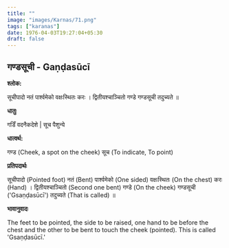 ```yaml
---
title: ""
image: "images/Karnas/71.png"
tags: ["karanas"]
date: 1976-04-03T19:27:04+05:30
draft: false
---
```


## गण्डसूची - Gaṇḍasūcī

**श्लोक:**

सूचीपादो नतं पार्श्वमेको वक्षःस्थितः करः । द्वितीयश्चाञ्चितो गण्डे गण्डसूची तदुच्यते ॥

**धातुः**

गडिँ वदनैकदेशे |
सूच पैशुन्ये

**धात्वर्थ:**

गण्ड (Cheek, a spot on the cheek)
सूच (To indicate, To point)

**प्रतिपदार्थः**

सूचीपादो (Pointed foot) नतं (Bent) पार्श्वमेको (One sided) वक्षःस्थितः (On the chest) करः (Hand) । द्वितीयश्चाञ्चितो (Second one bent) गण्डे (On the cheek) गण्डसूची ('Gsaṇḍasūcī') तदुच्यते (That is called) ॥

**भावानुवादः**

The feet to be pointed, the side to be raised, one hand to be before the chest and the other to be bent to touch the cheek (pointed). This is called 'Gsaṇḍasūcī.'